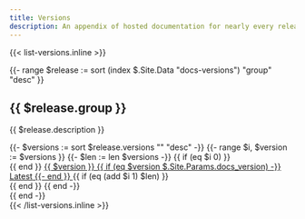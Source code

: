 ```yaml
---
title: Versions
description: An appendix of hosted documentation for nearly every release of OUDS Web.
---
```


{{< list-versions.inline >}}
<div class="row">
  {{- range $release := sort (index $.Site.Data "docs-versions") "group" "desc" }}
  <div class="col-md-6 col-lg-4 col-xl mb-tallest">
    <h2>{{ $release.group }}</h2>
    <p>{{ $release.description }}</p>
    {{- $versions := sort $release.versions "" "desc" -}}
    {{- range $i, $version := $versions }}
      {{- $len := len $versions -}}
      {{ if (eq $i 0) }}<div class="list-group">{{ end }}
        <a class="list-group-item list-group-item-action py-short {{ if (eq $version $.Site.Params.docs_version) }} d-flex justify-content-between align-items-center{{ end }}" href="{{ urls.JoinPath $release.baseurl $version "/" }}">
          {{ $version }}
          {{ if (eq $version $.Site.Params.docs_version) -}}
          <span class="badge text-bg-brand-primary">Latest</span>
          {{- end }}
        </a>
      {{ if (eq (add $i 1) $len) }}</div>{{ end }}
    {{ end -}}
  </div>
  {{ end -}}
</div>
{{< /list-versions.inline >}}
